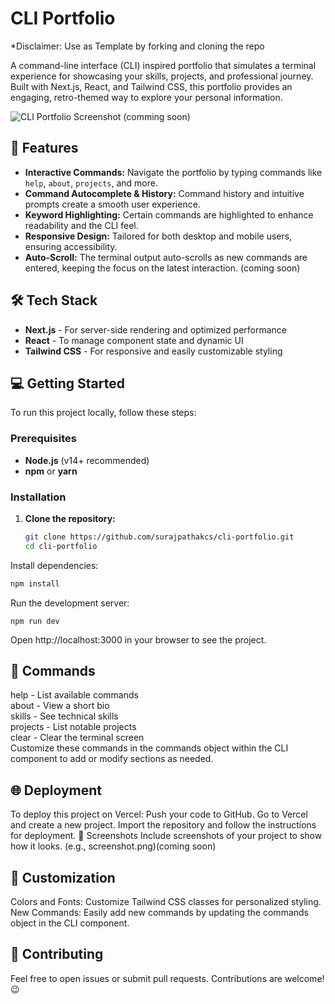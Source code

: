 
# CLI Portfolio 

*Disclaimer: Use as Template by forking and cloning the repo

A command-line interface (CLI) inspired portfolio that simulates a terminal experience for showcasing your skills, projects, and professional journey. Built with Next.js, React, and Tailwind CSS, this portfolio provides an engaging, retro-themed way to explore your personal information.

![CLI Portfolio Screenshot](screenshot.png) (comming soon)

## 🚀 Features

- **Interactive Commands:** Navigate the portfolio by typing commands like `help`, `about`, `projects`, and more.
- **Command Autocomplete & History:** Command history and intuitive prompts create a smooth user experience.
- **Keyword Highlighting:** Certain commands are highlighted to enhance readability and the CLI feel.
- **Responsive Design:** Tailored for both desktop and mobile users, ensuring accessibility.
- **Auto-Scroll:** The terminal output auto-scrolls as new commands are entered, keeping the focus on the latest interaction. (coming soon)

## 🛠️ Tech Stack

- **Next.js** - For server-side rendering and optimized performance
- **React** - To manage component state and dynamic UI
- **Tailwind CSS** - For responsive and easily customizable styling

## 💻 Getting Started

To run this project locally, follow these steps:

### Prerequisites

- **Node.js** (v14+ recommended)
- **npm** or **yarn**

### Installation

1. **Clone the repository:**
   ```bash
   git clone https://github.com/surajpathakcs/cli-portfolio.git
   cd cli-portfolio
Install dependencies:

```bash
npm install
```

Run the development server:
```Copy code
npm run dev
```


Open http://localhost:3000 in your browser to see the project.


## 📝 Commands

help - List available commands</br>
about - View a short bio</br>
skills - See technical skills</br>
projects - List notable projects</br>
clear - Clear the terminal screen</br>
Customize these commands in the commands object within the CLI component to add or modify sections as needed.

## 🌐 Deployment
To deploy this project on Vercel:
Push your code to GitHub.
Go to Vercel and create a new project.
Import the repository and follow the instructions for deployment.
📸 Screenshots
Include screenshots of your project to show how it looks. (e.g., screenshot.png)(coming soon)


## 🎨 Customization
Colors and Fonts: Customize Tailwind CSS classes for personalized styling.
New Commands: Easily add new commands by updating the commands object in the CLI component.


## 🤝 Contributing
Feel free to open issues or submit pull requests. Contributions are welcome!😉
